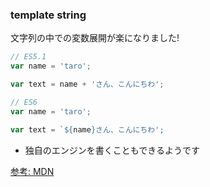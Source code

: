 ### template string

文字列の中での変数展開が楽になりました!

```javascript
// ES5.1
var name = 'taro';

var text = name + 'さん、こんにちわ';
```

```javascript
// ES6
var name = 'taro';

var text = `${name}さん、こんにちわ';
```

* 独自のエンジンを書くこともできるようです

[参考: MDN](https://developer.mozilla.org/ja/docs/Web/JavaScript/Reference/template_strings)
